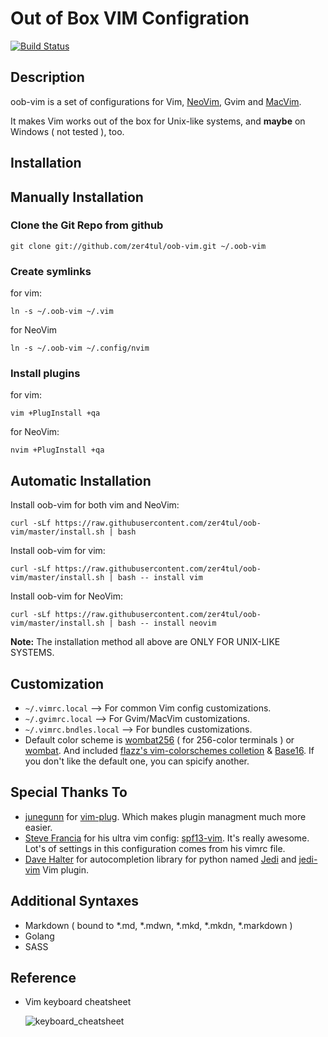 # Out of Box VIM Configration

[![Build Status](https://travis-ci.org/zer4tul/oob-vim.svg?branch=master)](https://travis-ci.org/zer4tul/oob-vim)

## Description

oob-vim is a set of configurations for Vim, [NeoVim][Neovim], Gvim and [MacVim].

It makes Vim works out of the box for Unix-like systems, and **maybe** on Windows ( not tested ), too.

## Installation

## Manually Installation

### Clone the Git Repo from github

    git clone git://github.com/zer4tul/oob-vim.git ~/.oob-vim

### Create symlinks

for vim:

    ln -s ~/.oob-vim ~/.vim

for NeoVim

    ln -s ~/.oob-vim ~/.config/nvim

### Install plugins

for vim:

    vim +PlugInstall +qa

for NeoVim:

    nvim +PlugInstall +qa

## Automatic Installation

Install oob-vim for both vim and NeoVim:

    curl -sLf https://raw.githubusercontent.com/zer4tul/oob-vim/master/install.sh | bash

Install oob-vim for vim:

    curl -sLf https://raw.githubusercontent.com/zer4tul/oob-vim/master/install.sh | bash -- install vim

Install oob-vim for NeoVim:

    curl -sLf https://raw.githubusercontent.com/zer4tul/oob-vim/master/install.sh | bash -- install neovim

**Note:** The installation method all above are ONLY FOR UNIX-LIKE SYSTEMS.

## Customization

* `~/.vimrc.local` --> For common Vim config customizations.
* `~/.gvimrc.local` --> For Gvim/MacVim customizations.
* `~/.vimrc.bndles.local` --> For bundles customizations.
* Default color scheme is [wombat256][wombat256] ( for 256-color terminals ) or [wombat][wombat]. And included [flazz's vim-colorschemes colletion][flazz's vim-colorschemes colletion] & [Base16][Base16]. If you don't like the default one, you can spicify another.

## Special Thanks To

* [junegunn][junegunn] for [vim-plug][vim-plug]. Which makes plugin managment much more easier.
* [Steve Francia][Steve Francia] for his ultra vim config: [spf13-vim][spf13-vim]. It's really awesome. Lot's of settings in this configuration comes from his vimrc file.
* [Dave Halter][Dave Halter] for autocompletion library for python named [Jedi][Jedi] and [jedi-vim][jedi-vim] Vim plugin.

## Additional Syntaxes

* Markdown ( bound to \*.md, \*.mdwn, \*.mkd, \*.mkdn, \*.markdown )
* Golang
* SASS

## Reference

* Vim keyboard cheatsheet

  ![keyboard_cheatsheet](http://idarkside.org/images/vi-vim-cheat-sheet.svg)

[Neovim]:https://neovim.io
[MacVim]:http://macvim.org
[Base16]: https://github.com/chriskempson/base16-vim
[wombat256]: http://www.vim.org/scripts/script.php?script_id=2465
[wombat]: http://www.vim.org/scripts/script.php?script_id=1778
[flazz's vim-colorschemes colletion]: https://github.com/flazz/vim-colorschemes
[junegunn]: https://github.com/junegunn
[vim-plug]:https://github.com/junegunn/vim-plug
[Steve Francia]: http://spf13.com/
[spf13-vim]: https://github.com/spf13/spf13-vim
[Dave Halter]: http://jedidjah.ch
[Jedi]: https://github.com/davidhalter/jedi
[jedi-vim]: https://github.com/davidhalter/jedi-vim
